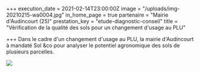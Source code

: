 +++
execution_date = 2021-02-14T23:00:00Z
image = "/uploads/img-20210215-wa0004.jpg"
in_home_page = true
partenaire = "Mairie d'Audincourt (25)"
prestation_key = "etude-diagnostic-conseil"
title = "Vérification de la qualité des sols pour un changement d'usage au PLU"

+++
Dans le cadre d'un changement d'usage au PLU, la mairie d'Audincourt à mandaté Sol &co pour analyser le potentiel agronomique des sols de plusieurs parcelles.

![](/uploads/audincourt.png)